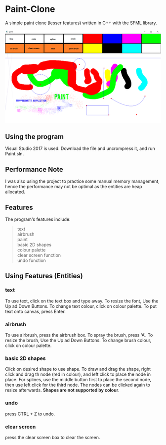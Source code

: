 # Paint-Clone
A simple paint clone (lesser features) written in C++ with the SFML library.
  
<img src="Paint/Paint/Paint/image/paintapp.png">  
  
## Using the program    
Visual Studio 2017 is used. Download the file and uncrompress it, and run Paint.sln.
  
## Performance Note
I was also using the project to practice some manual memory management, hence the performance may not be optimal as the entities are heap allocated.

## Features  
The program's features include:  
> text  
> airbrush  
> paint  
> basic 2D shapes  
> colour palette  
> clear screen function  
> undo function

## Using Features (Entities)  
### text
To use text, click on the text box and type away. To resize the font, Use the Up ad Down Buttons. To change text colour, click on colour palette. To put text onto canvas, press Enter.  
  
### airbrush
To use airbrush, press the airbrush box. To spray the brush, press 'A'. To resize the brush, Use the Up ad Down Buttons. To change brush colour, click on colour palette.

### basic 2D shapes
Click on desired shape to use shape. To draw and drag the shape, right click and drag th node (red in colour), and left click to place the node in place. For splines, use the middle button first to place the second node, then use left click for the third node. The nodes can be clicked again to resize afterwards. **Shapes are not supported by colour**.    
  
### undo
press CTRL + Z to undo.

### clear screen  
press the clear screen box to clear the screen.  

